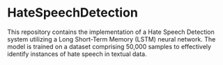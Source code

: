 # HateSpeechDetection
This repository contains the implementation of a Hate Speech Detection system utilizing a Long Short-Term Memory (LSTM) neural network. The model is trained on a dataset comprising 50,000 samples to effectively identify instances of hate speech in textual data.
